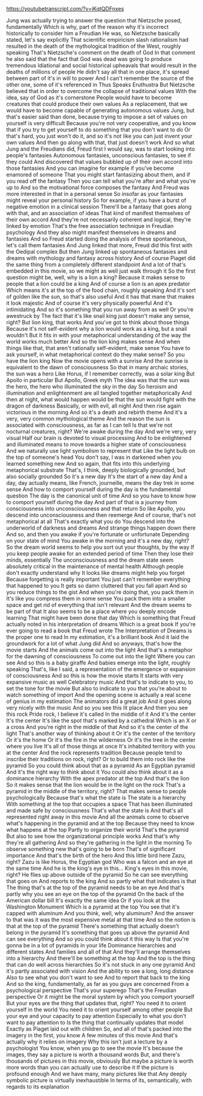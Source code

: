 https://youtubetranscript.com/?v=jKqtQDFnxes

 Jung was actually trying to answer the question that Nietzsche posed, fundamentally Which is why, part of the reason why it's incorrect historically to consider him a Freudian He was, so Nietzsche basically stated, let's say explicitly That scientific empiricism slash rationalism had resulted in the death of the mythological tradition of the West, roughly speaking That's Nietzsche's comment on the death of God In that comment he also said that the fact that God was dead was going to produce tremendous Idiational and social historical upheavals that would result in the deaths of millions of people He didn't say all that in one place, it's spread between part of it's in will to power And I can't remember the source of the other one, some of it's referenced in Thus Speaks Eruthustra But Nietzsche believed that in order to overcome the collapse of traditional values With the idea, say of God as it's cornerstone People would have to become creatures that could produce their own values As a replacement, that we would have to become capable of generating autonomous values Jung, but that's easier said than done, because trying to impose a set of values on yourself is very difficult Because you're not very cooperative, and you know that if you try to get yourself to do something that you don't want to do Or that's hard, you just won't do it, and so it's not like you can just invent your own values And then go along with that, that just doesn't work And so what Jung and the Freudians did, Freud first I would say, was to start looking into people's fantasies Autonomous fantasies, unconscious fantasies, to see if they could And discovered that values bubbled up of their own accord into those fantasies And you can imagine for example if you've become enamored of someone That you might start fantasizing about them, and if you read off the fantasy Then you can tell what you're after and what you're up to And so the motivational force composes the fantasy And Freud was more interested in that in a personal sense So insofar as your fantasies might reveal your personal history So for example, if you have a burst of negative emotion in a clinical session There'll be a fantasy that goes along with that, and an association of ideas That kind of manifest themselves of their own accord And they're not necessarily coherent and logical, they're linked by emotion That's the free association technique in Freudian psychology And they also might manifest themselves in dreams and fantasies And so Freud started doing the analysis of these spontaneous, let's call them fantasies And Jung linked that more, Freud did this first with the Oedipal complex But then Jung linked up spontaneous fantasies and dreams with mythology and fantasy across history And of course Piaget did the same thing from a completely different standpoint And a lot of that's embedded in this movie, so we might as well just walk through it So the first question might be, well, why is a lion a king? Because it makes sense to people that a lion could be a king And of course a lion is an apex predator Which means it's at the top of the food chain, roughly speaking And it's sort of golden like the sun, so that's also useful And it has that mane that makes it look majestic And of course it's very physically powerful And it's intimidating And so it's something that you run away from as well Or you're awestruck by The fact that it's like snail king just doesn't make any sense, right? But lion king, that works And you've got to think about those things Because it's not self-evident why a lion would work as a king, but a snail wouldn't But it fits in with your metaphorical understanding of the way the world works much better And so the lion king makes sense And when things like that, that aren't rationally self-evident, make sense You have to ask yourself, in what metaphorical context do they make sense? So you have the lion king Now the movie opens with a sunrise And the sunrise is equivalent to the dawn of consciousness So that in many archaic stories, the sun was a hero Like Horus, if I remember correctly, was a solar king But Apollo in particular But Apollo, Greek myth The idea was that the sun was the hero, the hero who illuminated the sky in the day So heroism and illumination and enlightenment are all tangled together metaphorically And then at night, what would happen would be that the sun would fight with the dragon of darkness Basically, or with evil, all night And then rise again victorious in the morning And so it's a death and rebirth theme And it's a very, very common mythological theme And the reason the sun is associated with consciousness, as far as I can tell Is that we're not nocturnal creatures, right? We're awake during the day And we're very, very visual Half our brain is devoted to visual processing And to be enlightened and illuminated means to move towards a higher state of consciousness And we naturally use light symbolism to represent that Like the light bulb on the top of someone's head You don't say, I was in darkened when you learned something new And so again, that fits into this underlying metaphorical substrate That's, I think, deeply biologically grounded, but also socially grounded So it's a new day It's the start of a new day And a day, day actually means, like French, journeille, means the day trek in some sense And how to comport yourself during the day is the fundamental question The day is the canonical unit of time And so you have to know how to comport yourself during the day And part of that is a journey from consciousness into unconsciousness and that return So like Apollo, you descend into unconsciousness and then reemerge And of course, that's not metaphorical at all That's exactly what you do You descend into the underworld of darkness and dreams And strange things happen down there And so, and then you awake if you're fortunate or unfortunate Depending on your state of mind You awake in the morning and it's a new day, right? So the dream world seems to help you sort out your thoughts, by the way If you keep people awake for an extended period of time Then they lose their minds, essentially The unconsciousness and the dream state seem absolutely critical in the maintenance of mental health Although people don't exactly understand why It looks like dreams might help you forget Because forgetting is really important You just can't remember everything that happened to you It gets so damn cluttered that you fall apart And so you reduce things to the gist And when you're doing that, you pack them in It's like you compress them in some sense You pack them into a smaller space and get rid of everything that isn't relevant And the dream seems to be part of that It also seems to be a place where you deeply encode learning That might have been done that day Which is something that Freud actually noted in his interpretation of dreams Which is a great book If you're ever going to read a book that Freud wrote The Interpretation of Dreams is the proper one to read In my estimation, it's a brilliant book And it laid the groundwork for a lot of what Jung did And so anyways, that's how the movie starts And the animals come out into the light And that's a metaphor for the dawning of consciousness To come out into the light Where you can see And so this is a baby giraffe And babies emerge into the light, roughly speaking That's, like I said, a representation of the emergence or expansion of consciousness And so this is how the movie starts It starts with very expansive music as well Celebratory music And that's to indicate to you, to set the tone for the movie But also to indicate to you that you're about to watch something of import And the opening scene is actually a real scene of genius in my estimation The animators did a great job And it goes along very nicely with the music And so you see this lit place And then you see this rock Pride rock, I believe it's called In the middle of it And it's the center It's the center It's like the spot that's marked by a cathedral Which is an X or a cross And you're right in the middle of that And so it's the center of the light That's another way of thinking about it Or it's the center of the territory Or it's the home Or it's the fire in the wilderness Or it's the tree in the center where you live It's all of those things at once It's inhabited territory with you at the center And the rock represents tradition Because people tend to inscribe their traditions on rock, right? Or to build them into rock like the pyramid So you could think about that as a pyramid As an Egyptian pyramid And it's the right way to think about it You could also think about it as a dominance hierarchy With the apex predator at the top And that's the lion So it makes sense that the lion would be in the light on the rock That's a pyramid in the middle of the territory, right? That makes sense to people psychologically Because that's what the state is The state is a hierarchy With something at the top that occupies a space That has been illuminated and made safe by consciousness That's what the state is And that's all represented right away in this movie And all the animals come to observe what's happening in the pyramid and at the top Because they need to know what happens at the top Partly to organize their world That's the pyramid But also to see how the organizational principle works And that's why they're all gathering And so they're gathering in the light in the morning To observe something new that's going to be born That's of significant importance And that's the birth of the hero And this little bird here Zazu, right? Zazu is like Horus, the Egyptian god Who was a falcon and an eye at the same time And he is the king's eye in this... King's eyes in this movie, right? He flies up above outside of the pyramid So he can see everything that goes on And reports to the king And so partly what that indicates is that The thing that's at the top of the pyramid needs to be an eye And that's partly why you see an eye on the top of the pyramid On the back of the American dollar bill It's exactly the same idea Or if you look at the Washington Monument Which is a pyramid at the top You see that it's capped with aluminum And you think, well, why aluminum? And the answer to that was it was the most expensive metal at that time And so the notion is that at the top of the pyramid There's something that actually doesn't belong in the pyramid It's something that goes up above the pyramid And can see everything And so you could think about it this way Is that you're gonna be in a lot of pyramids in your life Dominance hierarchies and different states And families and all of that And they'll arrange themselves into a hierarchy And there'll be something at the top And the top is the thing that can do well across hierarchies So it's not stuck in any one pyramid And it's partly associated with vision And the ability to see a long, long distance Also to see what you don't want to see And to report that back to the king And so the king, fundamentally, as far as you guys are concerned From a psychological perspective That's your superego That's the Freudian perspective Or it might be the moral system by which you comport yourself But your eyes are the thing that updates that, right? You need it to orient yourself in the world You need it to orient yourself among other people But your eye and your capacity to pay attention Especially to what you don't want to pay attention to Is the thing that continually updates that model Exactly as Piaget laid out with children So, and all of that's packed into the imagery in the first, you know A few minutes of this movie And that's actually why it relies on imagery Why this isn't just a lecture by a psychologist You know, when you go to see the movie It's because the images, they say a picture is worth a thousand words But, and there's thousands of pictures in this movie, obviously But maybe a picture is worth more words than you can actually use to describe it If the picture is profound enough And we have many, many pictures like that Any deeply symbolic picture is virtually inexhaustible In terms of its, semantically, with regards to its explanation